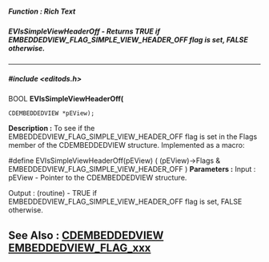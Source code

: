 ##### Function : Rich Text
##### EVIsSimpleViewHeaderOff - Returns TRUE if EMBEDDEDVIEW_FLAG_SIMPLE_VIEW_HEADER_OFF flag is set, FALSE otherwise.
---
##### #include <editods.h>
BOOL **EVIsSimpleViewHeaderOff(**

	CDEMBEDDEDVIEW *pEView);
**Description :**
To see if the EMBEDDEDVIEW_FLAG_SIMPLE_VIEW_HEADER_OFF flag is set in the Flags 
member of the CDEMBEDDEDVIEW structure.  Implemented as a macro:

#define EVIsSimpleViewHeaderOff(pEView) ( (pEView)->Flags & 
EMBEDDEDVIEW_FLAG_SIMPLE_VIEW_HEADER_OFF )
**Parameters :**
Input :
pEView  -  Pointer to the CDEMBEDDEDVIEW structure.

Output :
(routine)  -  TRUE if EMBEDDEDVIEW_FLAG_SIMPLE_VIEW_HEADER_OFF flag is set, FALSE otherwise.


**See Also :**
[CDEMBEDDEDVIEW](D:/md_files/CDEMBEDDEDVIEW.md)
[EMBEDDEDVIEW_FLAG_xxx](D:/md_files/EMBEDDEDVIEW_FLAG_xxx.md)
---
